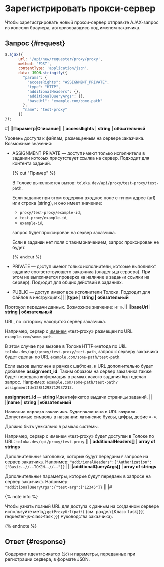 # Зарегистрировать прокси-сервер

Чтобы зарегистрировать новый прокси-сервер отправьте AJAX-запрос из консоли браузера, авторизовавшись под именем заказчика.

## Запрос {#request}

```js
$.ajax({
      url: '/api/new/requester/proxy/proxy',
      method: 'POST',
      contentType: 'application/json',
      data: JSON.stringify({
        "params": {
          "accessRights": "ASSIGNMENT_PRIVATE",
          "type": "HTTP",
          "additionalHeaders": {},
          "additionalQueryArgs": {},
          "baseUrl": "example.com/some-path"
        },
        "name": "test-proxy"
      })
});
```

#|
||**Параметр**|**Описание**||
||**accessRights** | **string \| обязательный**

Уровень доступа к файлам, размещенным на сервере заказчика. Возможные значения:

- ASSIGNMENT_PRIVATE — доступ имеют только исполнители в задании которых присутствует ссылка на сервер. Подходит для контента заданий.

  {% cut "Пример" %}

  В Толоке выполняется вызов: `toloka.dev/api/proxy/test-proxy/test-path`.

  Если задание при этом содержит входное поле с типом aдрес (url) или cтрока (string), и оно имеет значение:

  - `proxy/test-proxy/example-id`,
  - `test-proxy/example-id`,
  - `example-id`,

  запрос будет проксирован на сервер заказчика.

  Если в задании нет поля с таким значением, запрос проксирован не будет.

  {% endcut %}

- PRIVATE — доступ имеют только исполнители, которые выполняют задание соответствующего заказчика (владельца сервера). При этом не выполняется проверка на наличие в задании ссылки на сервер). Подходит для общих действий в заданиях.
- PUBLIC — доступ имеют все исполнители Толоки. Подходит для файлов в инструкциях.||
||**type** | **string \| обязательный**

Протокол передачи данных. Возможное значение: `HTTP`.||
||**baseUrl** | **string \| обязательный**

URL, по которому находится сервер заказчика.

Например, сервер с [именем](#name) «test-proxy» размещен по URL `example.com/some-path`.

В этом случае при вызове в Толоке HTTP-метода по URL `toloka.dev/api/proxy/test-proxy/test-path`, запрос к серверу заказчика будет сделан по URL `example.com/some-path/test-path`.

Если вызов выполнен в рамках шаблона, к URL дополнительно будет добавлен **assignment_id**. Таким образом на сервер заказчика также будет передана информация в рамках какого задания был сделан запрос. Например: `example.com/some-path/test-path?assignmentId=12831298712937213`.

**assignment_id** — **string** Идентификатор выдачи страницы заданий.
||
||**name** | **string \| обязательный**

Название сервера заказчика. Будет включено в URL запроса. Допустимые символы в названии: латинские буквы, цифры, дефис «-».

Должно быть уникально в рамках системы.

Например, сервер с именем «test-proxy» будет доступен в Толоке по URL: `toloka.dev/api/proxy/test-proxy`.||
||**additionalHeaders[]** | **array of strings**

Дополнительные заголовки, которые будут переданы в запросе на сервер заказчика. Например: ``` "additionalHeaders":{"Authorization":["Basic--//--TOKEN--//--"]} ```
||
||**additionalQueryArgs[]** | **array of strings**

Дополнительные параметры, которые будут переданы в запросе на сервер заказчика. Например:<br/>``` "additionalQueryArgs":{"test-arg":["12345"]} ```
||
|#

{% note info %}

Чтобы узнать полный URL для доступа к данным на созданном сервере используйте метод `getProxyUrl(path)` (см. раздел [Класс Task]({{ requester-js-class-task }}) Руководства заказчика).

{% endnote %}

## Ответ {#response}

Содержит идентификатор (`id`) и параметры, переданные при регистрации сервера, в формате JSON.
